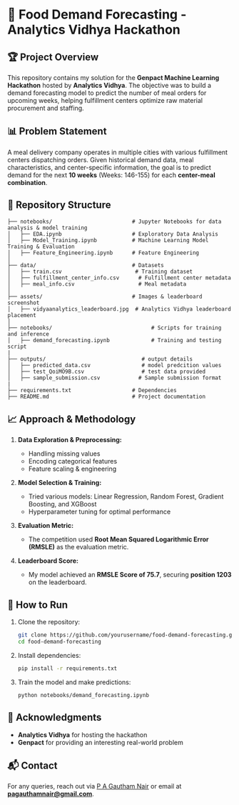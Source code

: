 # 📌 Food Demand Forecasting - Analytics Vidhya Hackathon

## 🏆 Project Overview
This repository contains my solution for the **Genpact Machine Learning Hackathon** hosted by **Analytics Vidhya**. The objective was to build a demand forecasting model to predict the number of meal orders for upcoming weeks, helping fulfillment centers optimize raw material procurement and staffing.

## 📊 Problem Statement
A meal delivery company operates in multiple cities with various fulfillment centers dispatching orders. Given historical demand data, meal characteristics, and center-specific information, the goal is to predict demand for the next **10 weeks** (Weeks: 146-155) for each **center-meal combination**.

## 📂 Repository Structure
```
├── notebooks/                         # Jupyter Notebooks for data analysis & model training
│   ├── EDA.ipynb                      # Exploratory Data Analysis
│   ├── Model_Training.ipynb           # Machine Learning Model Training & Evaluation
│   ├── Feature_Engineering.ipynb      # Feature Engineering
│
├── data/                              # Datasets
│   ├── train.csv                       # Training dataset
│   ├── fulfillment_center_info.csv      # Fulfillment center metadata
│   ├── meal_info.csv                    # Meal metadata
│
├── assets/                            # Images & leaderboard screenshot
│   ├── vidyaanalytics_leaderboard.jpg  # Analytics Vidhya leaderboard placement
│
├── notebooks/                               # Scripts for training and inference
│   ├── demand_forecasting.ipynb             # Training and testing script
|
├── outputs/                              # output details
│   ├── predicted_data.csv                # model predcition values
│   ├── test_QoiMO9B.csv                  # test data provided
│   ├── sample_submission.csv            # Sample submission format
|
├── requirements.txt                   # Dependencies
├── README.md                          # Project documentation
```

## 📈 Approach & Methodology
1. **Data Exploration & Preprocessing:**
   - Handling missing values
   - Encoding categorical features
   - Feature scaling & engineering

2. **Model Selection & Training:**
   - Tried various models: Linear Regression, Random Forest, Gradient Boosting, and XGBoost
   - Hyperparameter tuning for optimal performance

3. **Evaluation Metric:**
   - The competition used **Root Mean Squared Logarithmic Error (RMSLE)** as the evaluation metric.

4. **Leaderboard Score:**
   - My model achieved an **RMSLE Score of 75.7**, securing **position 1203** on the leaderboard.

## 🚀 How to Run
1. Clone the repository:
   ```bash
   git clone https://github.com/yourusername/food-demand-forecasting.git
   cd food-demand-forecasting
   ```
2. Install dependencies:
   ```bash
   pip install -r requirements.txt
   ```
3. Train the model and make predictions:
   ```bash
   python notebooks/demand_forecasting.ipynb
   ```


## 📜 Acknowledgments
- **Analytics Vidhya** for hosting the hackathon
- **Genpact** for providing an interesting real-world problem

## 📬 Contact
For any queries, reach out via [P A Gautham Nair](https://www.linkedin.com/in/pagauthamnair) or email at **pagauthamnair@gmail.com**.
